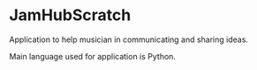JamHubScratch
=============

Application to help musician in communicating and sharing ideas. 

Main language used for application is Python. 
